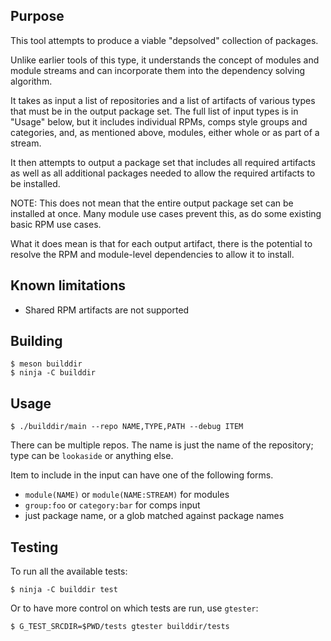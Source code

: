 ## Purpose

This tool attempts to produce a viable "depsolved" collection of packages.

Unlike earlier tools of this type, it understands the concept of modules and module
streams and can incorporate them into the dependency solving algorithm.

It takes as input a list of repositories and a list of artifacts of various types
that must be in the output package set.  The full list of input types is in "Usage"
below, but it includes individual RPMs, comps style groups and categories, and, as
mentioned above, modules, either whole or as part of a stream.

It then attempts to output a package set that includes all required artifacts as well
as all additional packages needed to allow the required artifacts to be installed.

NOTE: This does not mean that the entire output package set can be installed at once.
Many module use cases prevent this, as do some existing basic RPM use cases.

What it does mean is that for each output artifact, there is the potential to resolve
the RPM and module-level dependencies to allow it to install.


## Known limitations

- Shared RPM artifacts are not supported


## Building

```
$ meson builddir
$ ninja -C builddir
```


## Usage

```
$ ./builddir/main --repo NAME,TYPE,PATH --debug ITEM
```

There can be multiple repos. The name is just the name of the repository; type
can be `lookaside` or anything else.

Item to include in the input can have one of the following forms.

* `module(NAME)` or `module(NAME:STREAM)` for modules
* `group:foo` or `category:bar` for comps input
* just package name, or a glob matched against package names


## Testing

To run all the available tests:

```
$ ninja -C builddir test
```

Or to have more control on which tests are run, use `gtester`:

```
$ G_TEST_SRCDIR=$PWD/tests gtester builddir/tests
```
